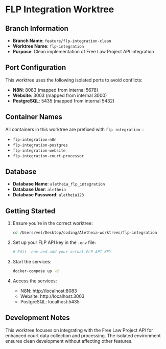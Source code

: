 # FLP Integration Worktree

## Branch Information
- **Branch Name**: `feature/flp-integration-clean`
- **Worktree Name**: `flp-integration`
- **Purpose**: Clean implementation of Free Law Project API integration

## Port Configuration
This worktree uses the following isolated ports to avoid conflicts:

- **N8N**: 8083 (mapped from internal 5678)
- **Website**: 3003 (mapped from internal 3000)
- **PostgreSQL**: 5435 (mapped from internal 5432)

## Container Names
All containers in this worktree are prefixed with `flp-integration-`:
- `flp-integration-n8n`
- `flp-integration-postgres`
- `flp-integration-website`
- `flp-integration-court-processor`

## Database
- **Database Name**: `aletheia_flp_integration`
- **Database User**: `aletheia`
- **Database Password**: `aletheia123`

## Getting Started

1. Ensure you're in the correct worktree:
   ```bash
   cd /Users/vel/Desktop/coding/Aletheia-worktrees/flp-integration
   ```

2. Set up your FLP API key in the `.env` file:
   ```bash
   # Edit .env and add your actual FLP_API_KEY
   ```

3. Start the services:
   ```bash
   docker-compose up -d
   ```

4. Access the services:
   - N8N: http://localhost:8083
   - Website: http://localhost:3003
   - PostgreSQL: localhost:5435

## Development Notes
This worktree focuses on integrating with the Free Law Project API for enhanced court data collection and processing. The isolated environment ensures clean development without affecting other features.